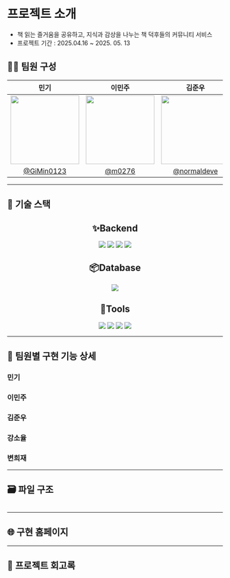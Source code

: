 #  프로젝트 소개

- 책 읽는 즐거움을 공유하고, 지식과 감상을 나누는 책 덕후들의 커뮤니티 서비스
- 프로젝트 기간 : 2025.04.16 ~ 2025. 05. 13

## 🧑‍💻 팀원 구성

|             민기                |                     이민주                     |                  김준우                          |                강소율                       |                      변희재         |
| :--------------------------------------: | :--------------------------------------------: | :----------------------------------------------: | :----------------------------------------------: | :--------------------------------------------: |
|<img width="160px" src="https://github.com/user-attachments/assets/a6b8709d-13ed-45dc-b093-96948db20a91"/>|<img width="160px" src="https://github.com/user-attachments/assets/a7781d01-fea9-4454-97e7-c7c51415f283"/>|<img width="160px" src="https://github.com/user-attachments/assets/438f7157-943b-4dcc-bed0-210247c1e50e"/>|<img width="160px" src="https://github.com/user-attachments/assets/5fc20c03-631a-402f-83d3-3c21dd60a287"/>|<img width="160px" src="https://github.com/user-attachments/assets/d4c6dbc7-392a-4dcf-bdb6-3408c8268638"/>|
| [@GiMin0123](https://github.com/GiMin0123) | [@m0276](https://github.com/m0276) |[@normaldeve](https://github.com/normaldeve)| [@soyul9280](https://github.com/soyul9280) |[@Heyaaz](https://github.com/Heyaaz)|
------

## 🔧 기술 스택

<h2 align="center">✨Backend</h2>

<div align="center">
	<img src="https://img.shields.io/badge/SpringBoot-6DB33F?style=for-the-badge&logo=springboot&logoColor=white">
    <img src="https://img.shields.io/badge/spring data jpa-6DB33F?style=for-the-badge&logo=spring&logoColor=white">
    <img src="https://img.shields.io/badge/java-000000?style=for-the-badge&logo=openjdk&logoColor=white">
    <img src="https://img.shields.io/badge/gradle-02303A?style=for-the-badge&logo=gradle&logoColor=white">
</div>


<h2 align="center">📦️Database</h2>

<div align="center">
	<img src="https://img.shields.io/badge/PostgresQL-4169E1?style=for-the-badge&logo=postgresql&logoColor=white">
</div>

<h2 align="center">🔨Tools</h2>

<div align="center">
	<img src="https://img.shields.io/badge/Git-F05032?style=for-the-badge&logo=git&logoColor=white">
	<img src="https://img.shields.io/badge/GitHub-181717?style=for-the-badge&logo=github&logoColor=white">
    <img src="https://img.shields.io/badge/Discord-5865F2?style=for-the-badge&logo=discord&logoColor=white">
    <img src="https://img.shields.io/badge/IntelliJ IDEA-000000?style=for-the-badge&logo=intellijidea&logoColor=white">
</div>


------

## 📝 팀원별 구현 기능 상세

### 민기


### 이민주



### 김준우



### 강소율



### 변희재


------

## 🗃️ 파일 구조

```plaintext

```

------

## 🌐 구현 홈페이지


------

## 📄 프로젝트 회고록



